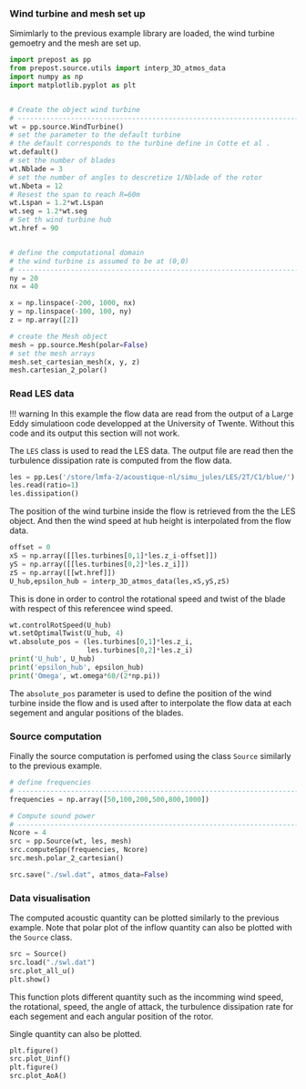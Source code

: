 
### Wind turbine and mesh set up

Simimlarly to the previous example library are loaded, the wind turbine gemoetry 
and the mesh are set up. 


```python 
import prepost as pp
from prepost.source.utils import interp_3D_atmos_data
import numpy as np
import matplotlib.pyplot as plt


# Create the object wind turbine
# -----------------------------------------------------------------------------
wt = pp.source.WindTurbine()
# set the parameter to the default turbine 
# the default corresponds to the turbine define in Cotte et al . 
wt.default()
# set the number of blades
wt.Nblade = 3
# set the number of angles to descretize 1/Nblade of the rotor
wt.Nbeta = 12
# Resest the span to reach R=60m
wt.Lspan = 1.2*wt.Lspan
wt.seg = 1.2*wt.seg
# Set th wind turbine hub 
wt.href = 90


# define the computational domain 
# the wind turbine is assumed to be at (0,0)
# -----------------------------------------------------------------------------
ny = 20
nx = 40

x = np.linspace(-200, 1000, nx)
y = np.linspace(-100, 100, ny)
z = np.array([2])

# create the Mesh object
mesh = pp.source.Mesh(polar=False)
# set the mesh arrays 
mesh.set_cartesian_mesh(x, y, z)
mesh.cartesian_2_polar()
```


### Read LES data 

!!! warning 
    In this example the flow data are read from the output of a Large Eddy simulatioon code developped at the University of Twente. Without this code and its output this section will not work.


The `LES` class is used to read the LES data. 
The output file are read then the turbulence dissipation rate is computed from the flow data.
```python
les = pp.Les('/store/lmfa-2/acoustique-nl/simu_jules/LES/2T/C1/blue/')
les.read(ratio=1)
les.dissipation()
```
The position of the wind turbine inside the flow is retrieved from the the LES object.
And then the wind speed at hub height is interpolated from the flow data. 
```python
offset = 0
xS = np.array([[les.turbines[0,1]*les.z_i-offset]])
yS = np.array([[les.turbines[0,2]*les.z_i]])
zS = np.array([[wt.href]])
U_hub,epsilon_hub = interp_3D_atmos_data(les,xS,yS,zS)
```
This is done in order to control the rotational speed and twist of the blade with respect of this referencee wind speed. 
```python
wt.controlRotSpeed(U_hub)
wt.setOptimalTwist(U_hub, 4)
wt.absolute_pos = (les.turbines[0,1]*les.z_i,
                   les.turbines[0,2]*les.z_i)
print('U_hub', U_hub)
print('epsilon_hub', epsilon_hub)
print('Omega', wt.omega*60/(2*np.pi))
```
The `absolute_pos` parameter is used to define the position of the wind turbine inside the flow and is used after to interpolate the flow data at each segement and angular positions of the blades. 


### Source computation
Finally the source computation is perfomed using the class `Source` similarly to the previous example. 

```python
# define frequencies 
# -----------------------------------------------------------------------------
frequencies = np.array([50,100,200,500,800,1000])

# Compute sound power
# -----------------------------------------------------------------------------
Ncore = 4
src = pp.Source(wt, les, mesh)
src.computeSpp(frequencies, Ncore)
src.mesh.polar_2_cartesian()

src.save("./swl.dat", atmos_data=False)
```


### Data visualisation 

The computed acoustic quantity can be plotted similarly to the previous example. 
Note that polar plot of the inflow quantity can also be plotted with the `Source` class. 

```python
src = Source()
src.load("./swl.dat")
src.plot_all_u()
plt.show()
```
This function plots different quantity such as the incomming wind speed, the rotational, speed, the angle of attack, the turbulence dissipation rate for each segement and each angular position of the rotor.


Single quantity can also be plotted. 
```python
plt.figure()
src.plot_Uinf()
plt.figure()
src.plot_AoA()
```
